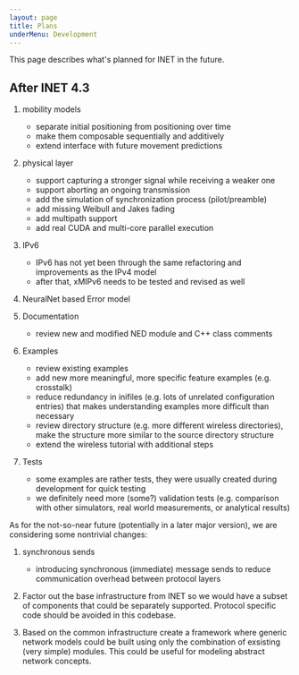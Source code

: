 ```yaml
---
layout: page
title: Plans
underMenu: Development
---
```


This page describes what's planned for INET in the future.

## After INET 4.3 

1. mobility models
    * separate initial positioning from positioning over time
    * make them composable sequentially and additively
    * extend interface with future movement predictions

2. physical layer
    * support capturing a stronger signal while receiving a weaker one
    * support aborting an ongoing transmission
    * add the simulation of synchronization process (pilot/preamble)
    * add missing Weibull and Jakes fading
    * add multipath support
    * add real CUDA and multi-core parallel execution

3. IPv6
    * IPv6 has not yet been through the same refactoring and improvements as the IPv4 model
    * after that, xMIPv6 needs to be tested and revised as well

4. NeuralNet based Error model

5. Documentation
    * review new and modified NED module and C++ class comments

6. Examples
    * review existing examples
    * add new more meaningful, more specific feature examples (e.g. crosstalk)
    * reduce redundancy in inifiles (e.g. lots of unrelated configuration entries) that makes understanding examples more difficult than necessary
    * review directory structure (e.g. more different wireless directories), make the structure more similar to the source directory structure
    * extend the wireless tutorial with additional steps

7. Tests
    * some examples are rather tests, they were usually created during development for quick testing
    * we definitely need more (some?) validation tests (e.g. comparison with other simulators, real world measurements, or analytical results)

As for the not-so-near future (potentially in a later major version), we are considering some nontrivial changes:

1. synchronous sends
    * introducing synchronous (immediate) message sends to reduce communication overhead between protocol layers

2. Factor out the base infrastructure from INET so we would have a subset of components that could be separately supported.
   Protocol specific code should be avoided in this codebase.

3. Based on the common infrastructure create a framework where generic network models could be built using only the
   combination of exsisting (very simple) modules. This could be useful for modeling abstract network concepts.
